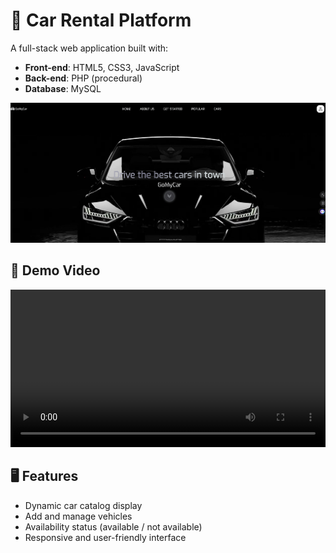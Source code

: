 # 🚗 Car Rental Platform

A full-stack web application built with:
- **Front-end**: HTML5, CSS3, JavaScript
- **Back-end**: PHP (procedural)
- **Database**: MySQL

![Homepage](first-page.png)

## 🎥 Demo Video

<video src="Rent-Car video.mp4" width="100%" controls>
  Your browser does not support the video tag.
</video>

## 🖥️ Features
- Dynamic car catalog display
- Add and manage vehicles
- Availability status (available / not available)
- Responsive and user-friendly interface


